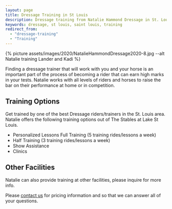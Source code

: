 ```yaml
---
layout: page
title: Dressage Training in St Louis
description: Dressage training from Natalie Hammond Dressage in St. Louis, Missouri. The finest training you can find!
keywords: dressage, st louis, saint louis, training
redirect_from: 
  - "dressage-training"
  - "Training"
---
```


{% picture assets/images/2020/NatalieHammondDressage2020-8.jpg --alt Natalie training Lander and Kadi %}

Finding a dressage trainer that will work with you and your horse is an important part of the process of becoming a rider that can earn high marks in your tests. Natalie works with all levels of riders and horses to raise the bar on their performance at home or in competition.

## Training Options

Get trained by one of the best Dressage riders/trainers in the St. Louis area. Natalie offers the following training options out of The Stables at Lake St Louis.

* Personalized Lessons Full Training (5 training rides/lessons a week)
* Half Training (3 training rides/lessons a week)
* Show Assistance
* Clinics

## Other Facilities

Natalie can also provide training at other facilities, please inquire for more info.

Please [contact us](/contact) for pricing information and so that we can answer all of your questions.
